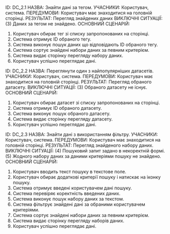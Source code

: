 ID: DC_2.1
НАЗВА: Знайти дані за тегом.
УЧАСНИКИ: Користувач, система.
ПЕРЕДУМОВИ: Користувач має знаходитися на головній сторінці.
РЕЗУЛЬТАТ: Перегляд знайдених даних
ВИКЛЮЧНІ СИТУАЦІЇ:
(3) Даних за тегом не знайдено.
ОСНОВНИЙ СЦЕНАРІЙ:

1. Користувач обирає тег зі списку запропонованих на сторінці.
2. Система отримує ID обраного тегу.
3. Система виконує пошук даних що відповідають ID обраного тегу.
4. Система сортує знайдені набори даних за певним критерієм.
5. Система видає сторінку перегляду набору даних.
6. Користувач успішно переглядає дані.

ID: DC_2.2
НАЗВА: Переглянути один з найпопулярніших датасетів.
УЧАСНИКИ: Користувач, система.
ПЕРЕДУМОВИ: Користувач має знаходитися на головній сторінці.
РЕЗУЛЬТАТ: Перегляд обраного датасету.
ВИКЛЮЧНІ СИТУАЦІЇ:
(3) Обраного датасету не існує.
ОСНОВНИЙ СЦЕНАРІЙ:

1. Користувач обирає датасет зі списку запропонованих на сторінці.
2. Система отримує ID обраного датасету.
3. Система виконує пошук обраного датасету.
4. Система видає сторінку перегляду датасету.
5. Користувач успішно переглядає дані.

ID: DC_2.3
НАЗВА: Знайти дані з використанням фільтру.
УЧАСНИКИ: Користувач, система.
ПЕРЕДУМОВИ: Користувач має знаходитися на головній сторінці.
РЕЗУЛЬТАТ: Перегляд знайденого набору даних.
ВИКЛЮЧНІ СИТУАЦІЇ:
(4) Пошуковий запит задано в некоректній формі.
(5) Жодного набору даних за даними критеріями пошуку не знайдено.
ОСНОВНИЙ СЦЕНАРІЙ:

1. Користувач вводить текст пошуку в текстове поле.
2. Користувач обирає додаткові критерії пошуку і натискає на іконку пошуку.
3. Система отримує введені користувачем дані пошуку.
4. Система перевіряє коректність введених даних.
5. Система виконує пошук набору даних за текстом.
6. Система фільтрує знайдені дані за обраними користувачем критеріями.
7. Система сортує знайдені набори даних за певним критерієм.
8. Система видає сторінку перегляду наборів даних.
9. Користувач успішно переглядає дані.
